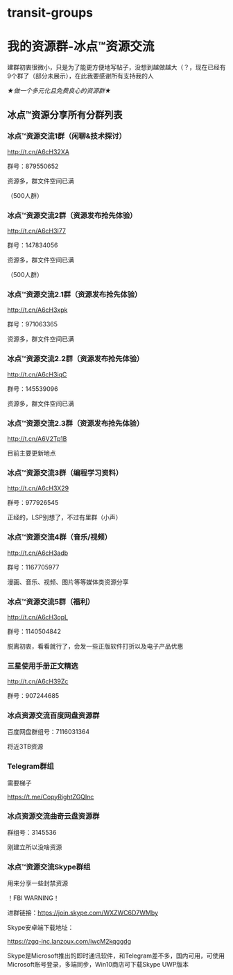 # transit-groups

# 我的资源群-冰点™资源交流

建群初衷很微小，只是为了能更方便地写帖子，没想到越做越大（？，现在已经有9个群了（部分未展示），在此我要感谢所有支持我的人

*★做一个多元化且免费良心的资源群★*

## 冰点™资源分享所有分群列表 

### 冰点™资源交流1群（闲聊&技术探讨）

http://t.cn/A6cH32XA

群号：879550652

资源多，群文件空间已满

（500人群）

### 冰点™资源交流2群（资源发布抢先体验）

http://t.cn/A6cH3I77

群号：147834056

资源多，群文件空间已满

（500人群）

### 冰点™资源交流2.1群（资源发布抢先体验）

http://t.cn/A6cH3xpk

群号：971063365

资源多，群文件空间已满

### 冰点™资源交流2.2群（资源发布抢先体验）

http://t.cn/A6cH3iqC

群号：145539096

资源多，群文件空间已满

### 冰点™资源交流2.3群（资源发布抢先体验）

http://t.cn/A6V2Tp1B

目前主要更新地点

### 冰点™资源交流3群（编程学习资料）

http://t.cn/A6cH3X29

群号：977926545

正经的，LSP别想了，不过有里群（小声） 

### 冰点™资源交流4群（音乐/视频）

http://t.cn/A6cH3adb

群号：1167705977

漫画、音乐、视频、图片等等媒体类资源分享 

### 冰点™资源交流5群（福利）

http://t.cn/A6cH3opL

群号：1140504842

脱离初衷，看看就行了，会发一些正版软件打折以及电子产品优惠 

### 三星使用手册正文精选

http://t.cn/A6cH39Zc

群号：907244685

### 冰点资源交流百度网盘资源群

百度网盘群组号：7116031364

将近3TB资源

### Telegram群组

需要梯子

https://t.me/CopyRightZGQInc

### 冰点资源交流曲奇云盘资源群

群组号：3145536

刚建立所以没啥资源

### 冰点™资源交流Skype群组

用来分享一些封禁资源

！FBI WARNING！

进群链接：https://join.skype.com/WXZWC6D7WMby

Skype安卓端下载地址：

https://zgq-inc.lanzoux.com/iwcM2kqggdg

Skype是Microsoft推出的即时通讯软件，和Telegram差不多，国内可用，可使用Microsoft账号登录，多端同步，Win10商店可下载Skype UWP版本

